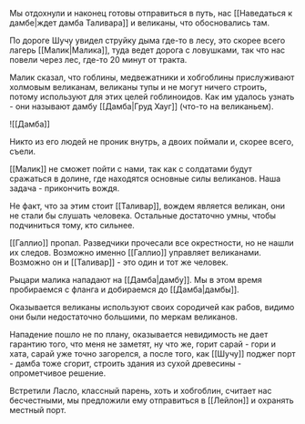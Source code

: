 Мы отдохнули и наконец готовы отправиться в путь, нас [[Наведаться к дамбе|ждет дамба Таливара]] и великаны, что обосновались там.

По дороге Шучу увидел струйку дыма где-то в лесу, это скорее всего лагерь [[Малик|Малика]], туда ведет дорога с ловушками, так что нас повели через лес, где-то 20 минут от тракта.

Малик сказал, что гоблины, медвежатники и хобгоблины прислуживают холмовым великанам, великаны тупы и не могут ничего строить, потому используют для этих целей гоблиноидов. Как им удалось узнать - они называют дамбу [[Дамба|Груд Хауг]] (что-то на великаньем).  

![[Дамба]]

Никто из его людей не проник внутрь, а двоих поймали и, скорее всего, съели.

[[Малик]] не сможет пойти с нами, так как с солдатами будут сражаться в долине, где находятся основные силы великанов. Наша задача - прикончить вождя.  

Не факт, что за этим стоит [[Таливар]], вождем является великан, они не стали бы слушать человека. Остальные достаточно умны, чтобы подчиниться тому, кто сильнее.

[[Галлио]] пропал. Разведчики прочесали все окрестности, но не нашли их следов. Возможно именно [[Галлио]] управляет великанами. Возможно он и [[Таливар]] - это один и тот же человек.

Рыцари малика нападают на [[Дамба|дамбу]]. Мы в этом время пробираемся с фланга и добираемся до [[Дамба|дамбы]].

Оказывается великаны используют своих сородичей как рабов, видимо они были недостаточно большими, по меркам великанов.

Нападение пошло не по плану, оказывается невидимость не дает гарантию того, что меня не заметят, ну что же, горит сарай - гори и хата, сарай уже точно загорелся, а после того, как [[Шучу]] поджег порт - дамба тоже сгорит, строить здания из сухой древесины - опрометчивое решение.

Встретили Ласло, классный парень, хоть и хобгоблин, считает нас бесчестными, мы предложили ему отправиться в [[Лейлон]] и охранять местный порт.
